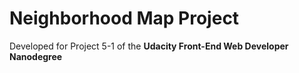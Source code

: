 # Neighborhood Map Project

Developed for Project 5-1 of the **Udacity Front-End Web Developer Nanodegree**
